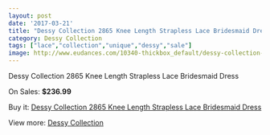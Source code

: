 ```yaml
---
layout: post
date: '2017-03-21'
title: "Dessy Collection 2865 Knee Length Strapless Lace Bridesmaid Dress"
category: Dessy Collection
tags: ["lace","collection","unique","dessy","sale"]
image: http://www.eudances.com/10340-thickbox_default/dessy-collection-2865-knee-length-strapless-lace-bridesmaid-dress.jpg
---
```

Dessy Collection 2865 Knee Length Strapless Lace Bridesmaid Dress

On Sales: **$236.99**
<a href="https://www.eudances.com/en/dessy-collection/3372-dessy-collection-2865-knee-length-strapless-lace-bridesmaid-dress.html"><amp-img layout="responsive" width="600" height="600" src="//www.eudances.com/10340-thickbox_default/dessy-collection-2865-knee-length-strapless-lace-bridesmaid-dress.jpg" alt="Dessy Collection 2865 Knee Length Strapless Lace Bridesmaid Dress 0" /></a>
<a href="https://www.eudances.com/en/dessy-collection/3372-dessy-collection-2865-knee-length-strapless-lace-bridesmaid-dress.html"><amp-img layout="responsive" width="600" height="600" src="//www.eudances.com/10343-thickbox_default/dessy-collection-2865-knee-length-strapless-lace-bridesmaid-dress.jpg" alt="Dessy Collection 2865 Knee Length Strapless Lace Bridesmaid Dress 1" /></a>
<a href="https://www.eudances.com/en/dessy-collection/3372-dessy-collection-2865-knee-length-strapless-lace-bridesmaid-dress.html"><amp-img layout="responsive" width="600" height="600" src="//www.eudances.com/10342-thickbox_default/dessy-collection-2865-knee-length-strapless-lace-bridesmaid-dress.jpg" alt="Dessy Collection 2865 Knee Length Strapless Lace Bridesmaid Dress 2" /></a>
<a href="https://www.eudances.com/en/dessy-collection/3372-dessy-collection-2865-knee-length-strapless-lace-bridesmaid-dress.html"><amp-img layout="responsive" width="600" height="600" src="//www.eudances.com/10341-thickbox_default/dessy-collection-2865-knee-length-strapless-lace-bridesmaid-dress.jpg" alt="Dessy Collection 2865 Knee Length Strapless Lace Bridesmaid Dress 3" /></a>

Buy it: [Dessy Collection 2865 Knee Length Strapless Lace Bridesmaid Dress](https://www.eudances.com/en/dessy-collection/3372-dessy-collection-2865-knee-length-strapless-lace-bridesmaid-dress.html "Dessy Collection 2865 Knee Length Strapless Lace Bridesmaid Dress")

View more: [Dessy Collection](https://www.eudances.com/en/60-Dessy-Collection "Dessy Collection")